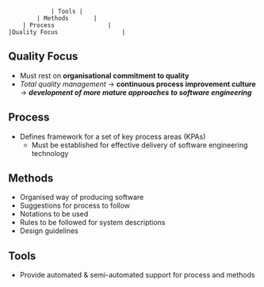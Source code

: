 ```
		    | Tools |
		| Methods       |
	| Process               |
|Quality Focus                  |
```

## Quality Focus
- Must rest on **organisational commitment to quality** 
- *Total quality management* -> **continuous process improvement culture** -> ***development of more mature approaches to software engineering***

## Process
- Defines framework for a set of key process areas (KPAs)
	- Must be established for effective delivery of software engineering technology

## Methods
- Organised way of producing software
- Suggestions for process to follow
- Notations to be used
- Rules to be followed for system descriptions
- Design guidelines

## Tools
- Provide automated & semi-automated support for process and methods